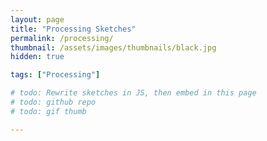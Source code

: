 ```yaml
---
layout: page
title: "Processing Sketches"
permalink: /processing/
thumbnail: /assets/images/thumbnails/black.jpg
hidden: true

tags: ["Processing"]

# todo: Rewrite sketches in JS, then embed in this page
# todo: github repo
# todo: gif thumb

---
```


